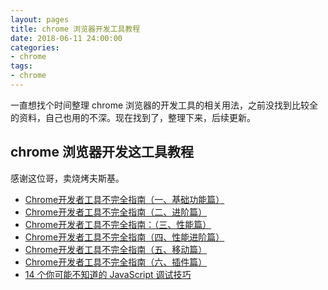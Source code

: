 ```yaml
---
layout: pages
title: chrome 浏览器开发工具教程
date: 2018-06-11 24:00:00
categories:
- chrome
tags:
- chrome
---
```


一直想找个时间整理 chrome 浏览器的开发工具的相关用法，之前没找到比较全的资料，自己也用的不深。现在找到了，整理下来，后续更新。
<!-- more -->

## chrome 浏览器开发这工具教程

感谢这位哥，卖烧烤夫斯基。

- [Chrome开发者工具不完全指南（一、基础功能篇）](http://www.cnblogs.com/constantince/p/4565261.html)
- [Chrome开发者工具不完全指南（二、进阶篇）](http://www.cnblogs.com/constantince/p/4579121.html)
- [Chrome开发者工具不完全指南：（三、性能篇）](http://www.cnblogs.com/constantince/p/4585983.html)
- [Chrome开发者工具不完全指南（四、性能进阶篇）](http://www.cnblogs.com/constantince/p/4607497.html)
- [Chrome开发者工具不完全指南（五、移动篇）](http://www.cnblogs.com/constantince/p/4624241.html)
- [Chrome开发者工具不完全指南（六、插件篇）](http://www.cnblogs.com/constantince/p/4641796.html)
- [14 个你可能不知道的 JavaScript 调试技巧](http://webres.wang/14-javascript-debugging-tips/)